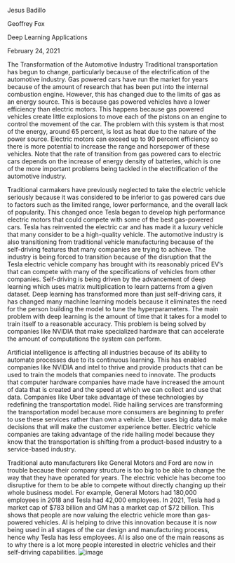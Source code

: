 Jesus Badillo

Geoffrey Fox

Deep Learning Applications

February 24, 2021

 The Transformation of the Automotive Industry
Traditional transportation has begun to change, particularly because of the electrification of the automotive industry. Gas powered cars have run the market for years because of the amount of research that has been put into the internal combustion engine. However, this has changed due to the limits of gas as an energy source. This is because gas powered vehicles have a lower efficiency than electric motors. This happens because gas powered vehicles create little explosions to move each of the pistons on an engine to control the movement of the car. The problem with this system is that most of the energy, around 65 percent, is lost as heat due to the nature of the power source. Electric motors can exceed up to 90 percent efficiency so there is more potential to increase the range and horsepower of these vehicles. Note that the rate of transition from gas powered cars to electric cars depends on the increase of energy density of batteries, which is one of the more important problems being tackled in the electrification of the automotive industry. 

Traditional carmakers have previously neglected to take the electric vehicle seriously because it was considered to be inferior to gas powered cars due to factors such as the limited range, lower performance, and the overall lack of popularity. This changed once Tesla began to develop high performance electric motors that could compete with some of the best gas-powered cars. Tesla has reinvented the electric car and has made it a luxury vehicle that many consider to be a high-quality vehicle. The automotive industry is also transitioning from traditional vehicle manufacturing because of the self-driving features that many companies are trying to achieve. The industry is being forced to transition because of the disruption that the Tesla electric vehicle company has brought with its reasonably priced EV’s that can compete with many of the specifications of vehicles from other companies. Self-driving is being driven by the advancement of deep learning which uses matrix multiplication to learn patterns from a given dataset. Deep learning has transformed more than just self-driving cars, it has changed many machine learning models because it eliminates the need for the person building the model to tune the hyperparameters. The main problem with deep learning is the amount of time that it takes for a model to train itself to a reasonable accuracy. This problem is being solved by companies like NVIDIA that make specialized hardware that can accelerate the amount of computations the system can perform.

Artificial intelligence is affecting all industries because of its ability to automate processes due to its continuous learning. This has enabled companies like NVIDIA and intel to thrive and provide products that can be used to train the models that companies need to innovate. The products that computer hardware companies have made have increased the amount of data that is created and the speed at which we can collect and use that data.  Companies like Uber take advantage of these technologies by redefining the transportation model. Ride hailing services are transforming the transportation model because more consumers are beginning to prefer to use these services rather than own a vehicle. Uber uses big data to make decisions that will make the customer experience better. Electric vehicle companies are taking advantage of the ride hailing model because they know that the transportation is shifting from a product-based industry to a service-based industry.

Traditional auto manufacturers like General Motors and Ford are now in trouble because their company structure is too big to be able to change the way that they have operated for years. The electric vehicle has become too disruptive for them to be able to compete without directly changing up their whole business model. For example, General Motors had 180,000 employees in 2018 and Tesla had 42,000 employees. In 2021, Tesla had a market cap of $783 billion and GM has a market cap of $72 billion. This shows that people are now valuing the electric vehicle more than gas-powered vehicles. AI is helping to drive this innovation because it is now being used in all stages of the car design and manufacturing process, hence why Tesla has less employees. AI is also one of the main reasons as to why there is a lot more people interested in electric vehicles and their self-driving capabilities.
![image](https://user-images.githubusercontent.com/77080949/111853826-f3485880-88f2-11eb-9bc8-d748a517104c.png)

